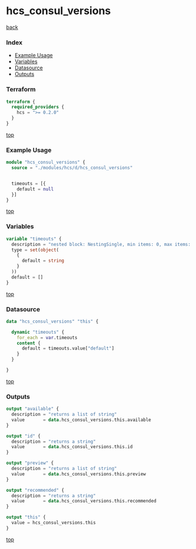 # hcs_consul_versions

[back](../hcs.md)

### Index

- [Example Usage](#example-usage)
- [Variables](#variables)
- [Datasource](#datasource)
- [Outputs](#outputs)

### Terraform

```terraform
terraform {
  required_providers {
    hcs = ">= 0.2.0"
  }
}
```

[top](#index)

### Example Usage

```terraform
module "hcs_consul_versions" {
  source = "./modules/hcs/d/hcs_consul_versions"


  timeouts = [{
    default = null
  }]
}
```

[top](#index)

### Variables

```terraform
variable "timeouts" {
  description = "nested block: NestingSingle, min items: 0, max items: 0"
  type = set(object(
    {
      default = string
    }
  ))
  default = []
}
```

[top](#index)

### Datasource

```terraform
data "hcs_consul_versions" "this" {

  dynamic "timeouts" {
    for_each = var.timeouts
    content {
      default = timeouts.value["default"]
    }
  }

}
```

[top](#index)

### Outputs

```terraform
output "available" {
  description = "returns a list of string"
  value       = data.hcs_consul_versions.this.available
}

output "id" {
  description = "returns a string"
  value       = data.hcs_consul_versions.this.id
}

output "preview" {
  description = "returns a list of string"
  value       = data.hcs_consul_versions.this.preview
}

output "recommended" {
  description = "returns a string"
  value       = data.hcs_consul_versions.this.recommended
}

output "this" {
  value = hcs_consul_versions.this
}
```

[top](#index)